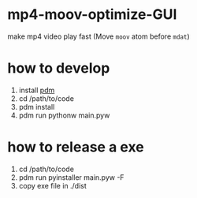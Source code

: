 # mp4-moov-optimize-GUI

make mp4 video play fast
(Move `moov` atom before `mdat`)

# how to develop

1. install [pdm](https://github.com/pdm-project/pdm)
2. cd /path/to/code
3. pdm install
4. pdm run pythonw main.pyw

# how to release a exe

1. cd /path/to/code
2. pdm run pyinstaller main.pyw -F
3. copy exe file in ./dist